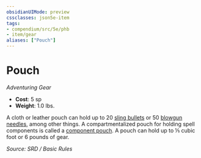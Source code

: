 ```yaml
---
obsidianUIMode: preview
cssclasses: json5e-item
tags:
- compendium/src/5e/phb
- item/gear
aliases: ["Pouch"]
---
```

# Pouch
*Adventuring Gear*  

- **Cost**: 5 sp
- **Weight**: 1.0 lbs.

A cloth or leather pouch can hold up to 20 [sling bullets](compendium/items/sling-bullet.md) or 50 [blowgun needles](compendium/items/blowgun-needle.md), among other things. A compartmentalized pouch for holding spell components is called a [component pouch](compendium/items/component-pouch.md). A pouch can hold up to ⅕ cubic foot or 6 pounds of gear.

*Source: SRD / Basic Rules*